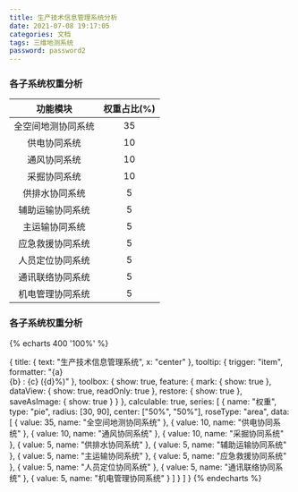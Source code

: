 ```yaml
---
title: 生产技术信息管理系统分析
date: 2021-07-08 19:17:05
categories: 文档
tags: 三维地测系统
password: password2
---
```



### 各子系统权重分析

| 功能模块 | 权重占比(%) |
|:-----------:|:----:|
| 全空间地测协同系统 | 35 |
| 供电协同系统    | 10 |
| 通风协同系统    | 10 |
| 采掘协同系统    | 10 |
| 供排水协同系统   | 5  |
| 辅助运输协同系统  | 5  |
| 主运输协同系统   | 5  |
| 应急救援协同系统  | 5  |
| 人员定位协同系统  | 5  |
| 通讯联络协同系统  | 5  |
| 机电管理协同系统  | 5  |


### 各子系统权重分析

{% echarts 400 '100%' %}

{
    title: {
        text: "生产技术信息管理系统",
        x: "center"
    },
    tooltip: {
        trigger: "item",
        formatter: "{a} <br/>{b} : {c} ({d}%)"
    },
    toolbox: {
        show: true,
        feature: {
            mark: {
                show: true
            },
            dataView: {
                show: true,
                readOnly: true
            },
            restore: {
                show: true
            },
            saveAsImage: {
                show: true
            }
        }
    },
    calculable: true,
    series: [
        {
            name: "权重",
            type: "pie",
            radius: [30, 90],
            center: ["50%", "50%"],
            roseType: "area",
            data: [
                {
                    value: 35,
                    name: "全空间地测协同系统"
                },
                {
                    value: 10,
                    name: "供电协同系统"
                },
                {
                    value: 10,
                    name: "通风协同系统"
                },
                {
                    value: 10,
                    name: "采掘协同系统"
                },
                {
                    value: 5,
                    name: "供排水协同系统"
                },
                {
                    value: 5,
                    name: "辅助运输协同系统"
                },
                {
                    value: 5,
                    name: "主运输协同系统"
                },
                {
                    value: 5,
                    name: "应急救援协同系统"
                },
                {
                    value: 5,
                    name: "人员定位协同系统"
                },
                {
                    value: 5,
                    name: "通讯联络协同系统"
                },
                {
                    value: 5,
                    name: "机电管理协同系统"
                }
            ]
        }
    ]
}
{% endecharts %}
